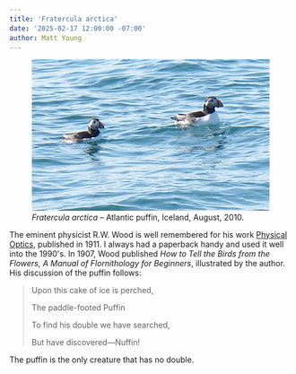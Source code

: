```yaml
---
title: 'Fratercula arctica'
date: '2025-02-17 12:00:00 -07:00'
author: Matt Young
---
```


<figure>
<img src="/uploads/2025/IMG_0662_Puffin_600.jpg" alt="Puffin"/>
<figcaption><a href="https://en.wikipedia.org/wiki/Atlantic_puffin"></a><i>Fratercula arctica</i>   &ndash; Atlantic puffin, Iceland, August, 2010.
</figcaption>
</figure> 
The eminent physicist R.W. Wood is well remembered for his work <a href="https://archive.org/details/physicaloptic00wood/">Physical Optics</a>, published in 1911. I always had a paperback handy and used it well into the 1990's. In 1907, Wood published <i></i<a href="https://www.gutenberg.org/ebooks/1593">How to Tell the Birds from the Flowers</a>, A Manual of Flornithology for Beginners</i>, illustrated by the author. His discussion of the puffin follows:
<blockquote><p>Upon this cake of ice is perched,</p>
<p>The paddle-footed Puffin</p>
<p>To find his double we have searched,</p>
<p>But have discovered—Nuffin!</p></blockquote>
The puffin is the only creature that has no double.






